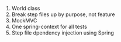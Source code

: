 1. World class
1. Break step files up by purpose, not feature
1. MockMVC
1. One spring-context for all tests
1. Step file dpendency injection using Spring
